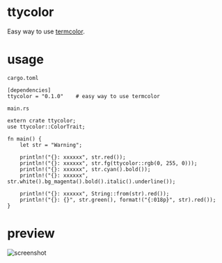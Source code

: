 # ttycolor

Easy way to use [termcolor](https://github.com/BurntSushi/termcolor).

# usage

`cargo.toml`

```
[dependencies]
ttycolor = "0.1.0"    # easy way to use termcolor
```

`main.rs`

```
extern crate ttycolor;
use ttycolor::ColorTrait;

fn main() {
    let str = "Warning";

    println!("{}: xxxxxx", str.red());
    println!("{}: xxxxxx", str.fg(ttycolor::rgb(0, 255, 0)));
    println!("{}: xxxxxx", str.cyan().bold());
    println!("{}: xxxxxx", str.white().bg_magenta().bold().italic().underline());
    
    println!("{}: xxxxxx", String::from(str).red());
    println!("{}: {}", str.green(), format!("{:018p}", str).red());
}
```

# preview

![screenshot](https://github.com/develon2015/ttycolor/assets/27133157/af55ad01-82cd-4992-9947-e721daffb1b5)
